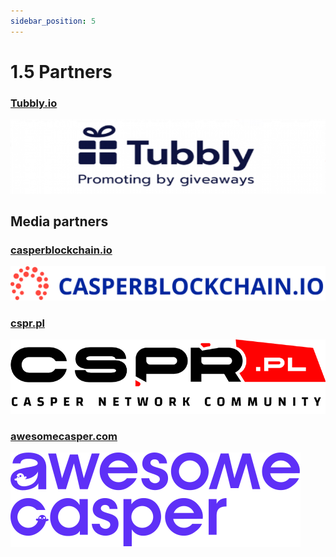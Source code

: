 ```yaml
---
sidebar_position: 5
---
```


# 1.5 Partners

### <a href="https://tubbly.io">Tubbly.io</a>
![alt-text](../pic/tubbly.png)
         
## Media partners

### <a href="https://casperblockchain.io">casperblockchain.io</a>
![alt-text](../pic/casperblockchain.png)

### <a href="https://cspr.pl">cspr.pl</a>
![alt-text](../pic/cspr_pl.png)

### <a href="https://awesomecasper.com">awesomecasper.com</a>
![alt-text](../pic/../pic/awesomecasper.png)
